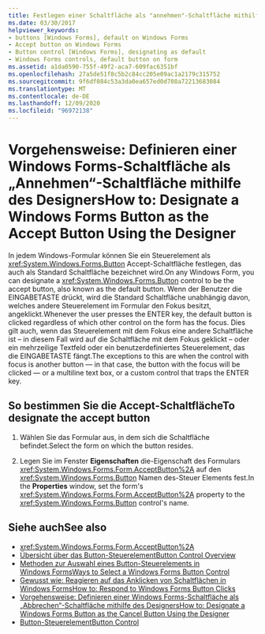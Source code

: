 ```yaml
---
title: Festlegen einer Schaltfläche als "annehmen"-Schaltfläche mithilfe des Designers
ms.date: 03/30/2017
helpviewer_keywords:
- buttons [Windows Forms], default on Windows Forms
- Accept button on Windows Forms
- Button control [Windows Forms], designating as default
- Windows Forms controls, default button on form
ms.assetid: a1da0590-755f-49f2-aca7-609fac6351bf
ms.openlocfilehash: 27a5de51f8c5b2c84cc205e09ac1a2179c315752
ms.sourcegitcommit: 9f6df084c53a3da0ea657ed0d708a72213683084
ms.translationtype: MT
ms.contentlocale: de-DE
ms.lasthandoff: 12/09/2020
ms.locfileid: "96972138"
---
```

# <a name="how-to-designate-a-windows-forms-button-as-the-accept-button-using-the-designer"></a><span data-ttu-id="e7d11-102">Vorgehensweise: Definieren einer Windows Forms-Schaltfläche als „Annehmen“-Schaltfläche mithilfe des Designers</span><span class="sxs-lookup"><span data-stu-id="e7d11-102">How to: Designate a Windows Forms Button as the Accept Button Using the Designer</span></span>
<span data-ttu-id="e7d11-103">In jedem Windows-Formular können Sie ein Steuerelement als <xref:System.Windows.Forms.Button> Accept-Schaltfläche festlegen, das auch als Standard Schaltfläche bezeichnet wird.</span><span class="sxs-lookup"><span data-stu-id="e7d11-103">On any Windows Form, you can designate a <xref:System.Windows.Forms.Button> control to be the accept button, also known as the default button.</span></span> <span data-ttu-id="e7d11-104">Wenn der Benutzer die EINGABETASTE drückt, wird die Standard Schaltfläche unabhängig davon, welches andere Steuerelement im Formular den Fokus besitzt, angeklickt.</span><span class="sxs-lookup"><span data-stu-id="e7d11-104">Whenever the user presses the ENTER key, the default button is clicked regardless of which other control on the form has the focus.</span></span> <span data-ttu-id="e7d11-105">Dies gilt auch, wenn das Steuerelement mit dem Fokus eine andere Schaltfläche ist – in diesem Fall wird auf die Schaltfläche mit dem Fokus geklickt – oder ein mehrzeilige Textfeld oder ein benutzerdefiniertes Steuerelement, das die EINGABETASTE fängt.</span><span class="sxs-lookup"><span data-stu-id="e7d11-105">The exceptions to this are when the control with focus is another button — in that case, the button with the focus will be clicked — or a multiline text box, or a custom control that traps the ENTER key.</span></span>

## <a name="to-designate-the-accept-button"></a><span data-ttu-id="e7d11-106">So bestimmen Sie die Accept-Schaltfläche</span><span class="sxs-lookup"><span data-stu-id="e7d11-106">To designate the accept button</span></span>

1. <span data-ttu-id="e7d11-107">Wählen Sie das Formular aus, in dem sich die Schaltfläche befindet.</span><span class="sxs-lookup"><span data-stu-id="e7d11-107">Select the form on which the button resides.</span></span>

2. <span data-ttu-id="e7d11-108">Legen Sie im Fenster **Eigenschaften** die-Eigenschaft des Formulars <xref:System.Windows.Forms.Form.AcceptButton%2A> auf den <xref:System.Windows.Forms.Button> Namen des-Steuer Elements fest.</span><span class="sxs-lookup"><span data-stu-id="e7d11-108">In the **Properties** window, set the form's <xref:System.Windows.Forms.Form.AcceptButton%2A> property to the <xref:System.Windows.Forms.Button> control's name.</span></span>

## <a name="see-also"></a><span data-ttu-id="e7d11-109">Siehe auch</span><span class="sxs-lookup"><span data-stu-id="e7d11-109">See also</span></span>

- <xref:System.Windows.Forms.Form.AcceptButton%2A>
- [<span data-ttu-id="e7d11-110">Übersicht über das Button-Steuerelement</span><span class="sxs-lookup"><span data-stu-id="e7d11-110">Button Control Overview</span></span>](button-control-overview-windows-forms.md)
- [<span data-ttu-id="e7d11-111">Methoden zur Auswahl eines Button-Steuerelements in Windows Forms</span><span class="sxs-lookup"><span data-stu-id="e7d11-111">Ways to Select a Windows Forms Button Control</span></span>](ways-to-select-a-windows-forms-button-control.md)
- [<span data-ttu-id="e7d11-112">Gewusst wie: Reagieren auf das Anklicken von Schaltflächen in Windows Forms</span><span class="sxs-lookup"><span data-stu-id="e7d11-112">How to: Respond to Windows Forms Button Clicks</span></span>](how-to-respond-to-windows-forms-button-clicks.md)
- [<span data-ttu-id="e7d11-113">Vorgehensweise: Definieren einer Windows Forms-Schaltfläche als „Abbrechen“-Schaltfläche mithilfe des Designers</span><span class="sxs-lookup"><span data-stu-id="e7d11-113">How to: Designate a Windows Forms Button as the Cancel Button Using the Designer</span></span>](designate-a-wf-button-as-the-cancel-button-using-the-designer.md)
- [<span data-ttu-id="e7d11-114">Button-Steuerelement</span><span class="sxs-lookup"><span data-stu-id="e7d11-114">Button Control</span></span>](button-control-windows-forms.md)
